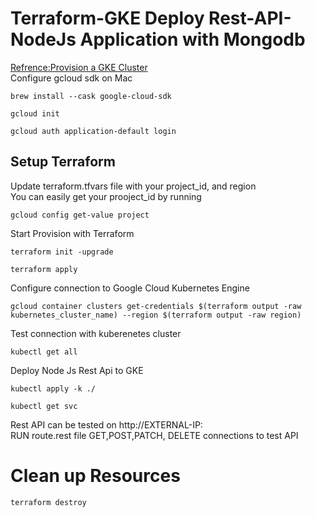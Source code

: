 # Terraform-GKE Deploy Rest-API-NodeJs Application with Mongodb
[Refrence:Provision a GKE Cluster](https://learn.hashicorp.com/tutorials/terraform/gke)<br>
Configure gcloud sdk on Mac
```
brew install --cask google-cloud-sdk
```
```
gcloud init
```
```
gcloud auth application-default login
```
## Setup Terraform
Update terraform.tfvars file with your project_id, and region<br>
You can easily get your prooject_id by running<br>
```
gcloud config get-value project
```
Start Provision with Terraform
```
terraform init -upgrade
```
```
terraform apply
```
Configure connection to Google Cloud Kubernetes Engine<br>
```
gcloud container clusters get-credentials $(terraform output -raw kubernetes_cluster_name) --region $(terraform output -raw region)
```
Test connection with kuberenetes cluster 
```
kubectl get all
```
Deploy Node Js Rest Api to GKE
```
kubectl apply -k ./
```
```
kubectl get svc
```
Rest API can be tested on http://EXTERNAL-IP:<port from rest-node-app-svc><br>
RUN route.rest file GET,POST,PATCH, DELETE connections to test API<br>
# Clean up Resources
```
terraform destroy
```
